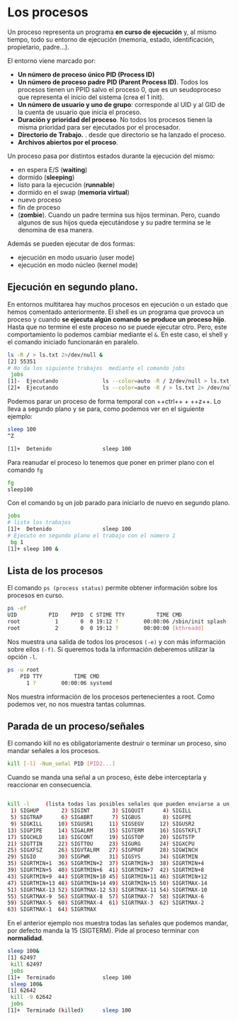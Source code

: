 # Los procesos

Un proceso representa un programa **en curso de ejecución** y, al mismo tiempo, todo su entorno de
ejecución (memoria, estado, identificación, propietario, padre...).

El entorno viene marcado por:

- **Un número de proceso único PID (Process ID)**
- **Un número de proceso padre PID (Parent Process ID)**. Todos los procesos tienen un PPID salvo el proceso 0, que es un seudoproceso que representa el inicio del sistema (crea el 1 init).
- **Un número de usuario y uno de grupo**: corresponde al UID y al GID de la cuenta de usuario que inicia el proceso.
- **Duración y prioridad del proceso**. No todos los procesos tienen la misma prioridad para ser ejecutados por el procesador.
- **Directorio de Trabajo.** . desde que directorio se ha lanzado el proceso.
- **Archivos abiertos por el proceso**.

Un proceso pasa por distintos estados durante la ejecución del mismo:

- en espera E/S (**waiting**)
- dormido (**sleeping**)
- listo para la ejecución (**runnable**)
- dormido en el swap (**memoria virtual**)
- nuevo proceso
- fin de proceso
- (**zombie**). Cuando un padre termina sus hijos terminan. Pero, cuando algunos de sus hijos queda ejecutándose y su padre termina se le denomina de esa manera.

Además se pueden ejecutar de dos formas:

- ejecución en modo usuario (user mode)
- ejecución en modo núcleo (kernel mode)

## Ejecución en segundo plano\.

En entornos multitarea hay muchos procesos en ejecución o un estado que hemos comentado anteriormente. El shell es un programa que provoca un proceso y cuando **se ejecuta algún comando se produce un proceso hijo**. Hasta que no termine el este proceso no se puede ejecutar otro. Pero, este comportamiento lo podemos cambiar mediante el `&`. En este caso, el shell y el comando iniciado funcionarán en paralelo.

```bash title="Ejemplo de ejecución en segundo plano"
ls -R / > ls.txt 2>/dev/null &
[2] 55351
# No da los siguiente trabajos  mediante el comando jobs
 jobs
[1]-  Ejecutando              ls --color=auto -R / 2/dev/null > ls.txt &
[2]+  Ejecutando              ls --color=auto -R / > ls.txt 2> /dev/null &

```

Podemos parar un proceso de forma temporal con ++ctrl++ \+ ++z++. Lo lleva a segundo plano y se para, como podemos ver en el siguiente ejemplo:

```bash title="Parada y puesta en segundo plano"
sleep 100
^Z

[1]+  Detenido                sleep 100

```

Para reanudar el proceso lo tenemos que poner en primer plano con el comando `fg`

```bash title="A primer plano "
fg
sleep100
```

Con el comando `bg` un job parado para iniciarlo de nuevo en segundo plano.

```bash title="Ejemplo de bg"
jobs
# listo los trabajos
[1]+  Detenido                sleep 100
# Ejecuto en segundo plano el trabajo con el número 1
 bg 1
[1]+ sleep 100 &

```

## Lista de los procesos

El comando `ps (process status)` permite obtener información sobre los procesos en curso.

```bash title="Ejemplo de ps con las opciones ef"
ps -ef
UID          PID    PPID  C STIME TTY          TIME CMD
root           1       0  0 19:12 ?        00:00:06 /sbin/init splash
root           2       0  0 19:12 ?        00:00:00 [kthreadd]


```

Nos muestra una salida de todos los procesos `(-e)` y con más información sobre ellos `(-f)`. Si queremos toda la información deberemos utilizar la opción `-l`.

```bash title="Ejemplo de ps con la opción u"
ps -u root
    PID TTY          TIME CMD
      1 ?        00:00:06 systemd

```

Nos muestra información de los procesos pertenecientes a root. Como podemos ver, no nos muestra tantas columnas.

## Parada de un proceso/señales

El comando kill no es obligatoriamente destruir o terminar un proceso, sino mandar señales a los procesos.

```bash title="Sintaxis de kill"
kill [-l] -Num_señal PID [PID2...]

```

Cuando se manda una señal a un proceso, éste debe interceptarla y reaccionar en consecuencia.

```bash title="Ejemplo de kill"

kill -l     (lista todas las posibles señales que pueden enviarse a un proceso)
 1) SIGHUP       2) SIGINT       3) SIGQUIT      4) SIGILL
 5) SIGTRAP      6) SIGABRT      7) SIGBUS       8) SIGFPE
 9) SIGKILL     10) SIGUSR1     11) SIGSEGV     12) SIGUSR2
13) SIGPIPE     14) SIGALRM     15) SIGTERM     16) SIGSTKFLT
17) SIGCHLD     18) SIGCONT     19) SIGSTOP     20) SIGTSTP
21) SIGTTIN     22) SIGTTOU     23) SIGURG      24) SIGXCPU
25) SIGXFSZ     26) SIGVTALRM   27) SIGPROF     28) SIGWINCH
29) SIGIO       30) SIGPWR      31) SIGSYS      34) SIGRTMIN
35) SIGRTMIN+1  36) SIGRTMIN+2  37) SIGRTMIN+3  38) SIGRTMIN+4
39) SIGRTMIN+5  40) SIGRTMIN+6  41) SIGRTMIN+7  42) SIGRTMIN+8
43) SIGRTMIN+9  44) SIGRTMIN+10 45) SIGRTMIN+11 46) SIGRTMIN+12
47) SIGRTMIN+13 48) SIGRTMIN+14 49) SIGRTMIN+15 50) SIGRTMAX-14
51) SIGRTMAX-13 52) SIGRTMAX-12 53) SIGRTMAX-11 54) SIGRTMAX-10
55) SIGRTMAX-9  56) SIGRTMAX-8  57) SIGRTMAX-7  58) SIGRTMAX-6
59) SIGRTMAX-5  60) SIGRTMAX-4  61) SIGRTMAX-3  62) SIGRTMAX-2
63) SIGRTMAX-1  64) SIGRTMAX
```

En el anterior ejemplo nos muestra todas las señales que podemos mandar, por defecto manda la 15 (SIGTERM). Pide al
proceso terminar con **normalidad**.

```bash title="Ejemplo de señales"
sleep 100&
[1] 62497
 kill 62497
 jobs
[1]+  Terminado               sleep 100
 sleep 100&
[1] 62642
 kill -9 62642
 jobs
[1]+  Terminado (killed)      sleep 100

```
